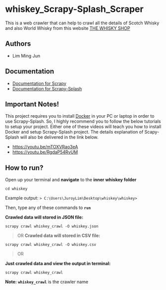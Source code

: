 # whiskey_Scrapy-Splash_Scraper
This is a web crawler that can help to crawl all the details of Scotch Whisky and also World Whisky from this website [THE WHISKY SHOP](https://www.whiskyshop.com/scotch-whisky)





## Authors
- Lim Ming Jun

  
## Documentation
- [Documentation for Scrapy](https://docs.scrapy.org/en/latest/)
- [Documentation for Scrapy-Splash](https://github.com/scrapy-plugins/scrapy-splash)


  
## Important Notes!
This project requires you to install [Docker](https://www.docker.com/products/docker-desktop) in your PC or laptop in order to use Scrapy-Splash. So, I highly recommend you to follow the below tutorials to setup your project.
Either one of these videos will teach you how to install Docker and setup Scrapy-Splash project. The details explanation of Scapy-Splash will also be delivered in the link below.
- https://youtu.be/mTOXVRao3eA
- https://youtu.be/RgdaP54RvUM

## How to run?
Open up your terminal and **navigate** to the **inner whiskey folder**
```
cd whiskey
```
Example output:
`> C:\Users\JuroyLim\Desktop\whiskey\whiskey>`

Then, type any of these commands to **`run`**

**Crawled data will stored in JSON file:**
```
scrapy crawl whiskey_crawl -O whiskey.json
```


> OR
**Crawled data will stored in CSV file:**
```
scrapy crawl whiskey_crawl -O whiskey.csv
```

> OR

**Just crawled data and view the output in terminal:**
```
scrapy crawl whiskey_crawl
```
**Note:** **`whiskey_crawl`** is the crawler name
